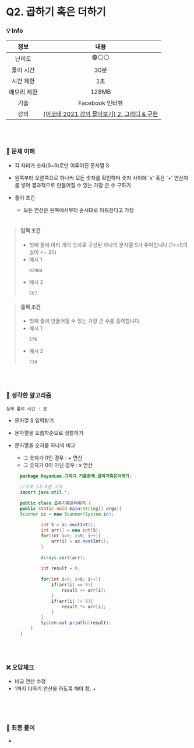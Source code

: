 # Q2. 곱하기 혹은 더하기

### 💡 Info

|   정보    |                                            내용                                             |
|:-------:|:-----------------------------------------------------------------------------------------:|
|   난이도   |                                           🟢⚪⚪                                            |
|  풀이 시간  |                                            30분                                            | 
|  시간 제한  |                                            1초                                             |
| 메모리 제한  |                                           128MB                                           |
|   기출    |                                       Facebook 인터뷰                                        |
| 강의 | [(이코테 2021 강의 몰아보기) 2. 그리디 & 구현](https://youtu.be/2zjoKjt97vQ?si=DqmU_OJd7Xi1x6GT&t=1128) |

<br>
<br>

### 💭 문제 이해
- 각 자리가 숫자(0~9)로만 이루어진 문자열 S
- 왼쪽부터 오른쪽으로 하나씩 모든 숫자를 확인하며 숫자 사이에 'x' 혹은 '+' 연산자를 넣어 결과적으로 만들어질 수 있는 가장 큰 수 구하기
- 풀이 조건
  - 모든 연산은 왼쪽에서부터 순서대로 이뤄진다고 가정
  
  <br>

> #### 입력 조건
> 
>  - 첫째 줄에 여러 개의 숫자로 구성된 하나의 문자열 S가 주어집니다.(1<=S의 길이 <= 20)
>  - 예시 1
>      ```
>      02984
>      ```
>  - 예시 2
>      ```
>      567
>      ```

> #### 출력 조건
>  
> - 첫째 줄에 만들어질 수 있는 가장 큰 수를 출력합니다.
> - 예시 1
>      ```
>      576
>      ```
> - 예시 2
>      ```
>      210
>      ```

<br>
<br>

### 💭 생각한 알고리즘
```실제 풀이 시간 : 분```

- 문자열 S 입력받기
- 문자열을 오름차순으로 정렬하기
- 문자열을 숫자를 하나씩 비교
  - 그 숫자가 0인 경우 : + 연산
  - 그 숫자가 0이 아닌 경우 : x 연산

  ```java
    package HayanLee.그리디.기출문제.곱하기혹은더하기;

    //오후 1시 8분 시작
    import java.util.*;
    
    public class 곱하기혹은더하기 {
    public static void main(String[] args){
    Scanner sc = new Scanner(System.in);
    
            int S = sc.nextInt();
            int arr[] = new int[S];
            for(int i=0; i<S; i++){
                arr[i] = sc.nextInt();
            }
    
            Arrays.sort(arr);
    
            int result = 0;
    
            for(int i=0; i<S; i++){
                if(arr[i] == 0){
                    result += arr[i];
                }
                if(arr[i] != 0){
                    result *= arr[i];
                }
            }
            System.out.println(result);
        }
    }

  ```

<br>
<br>

### ❌ 오답체크
- 비교 연산 수정
- 1까지 더하기 연산을 하도록 해야 함. + 
    ```java
    
    ```

<br>
<br>

### 💭 최종 풀이
- 